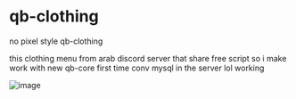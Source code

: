 # qb-clothing
no pixel style qb-clothing

this clothing menu from arab discord server that share free script so i make work with new qb-core first time conv mysql in the server lol working 

![image](https://user-images.githubusercontent.com/89742984/161432196-bad85f91-9feb-4f04-a618-0d6e3b13c6cf.png)
